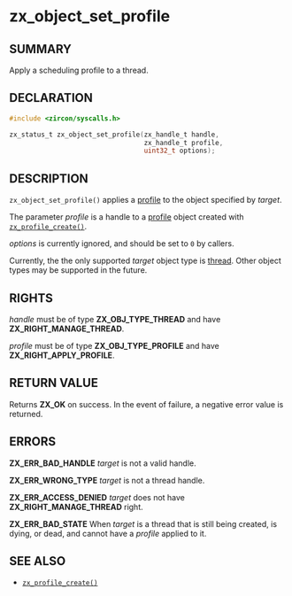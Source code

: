 # zx_object_set_profile

## SUMMARY

<!-- Contents of this heading updated by update-docs-from-fidl, do not edit. -->

Apply a scheduling profile to a thread.

## DECLARATION

<!-- Contents of this heading updated by update-docs-from-fidl, do not edit. -->

```c
#include <zircon/syscalls.h>

zx_status_t zx_object_set_profile(zx_handle_t handle,
                                  zx_handle_t profile,
                                  uint32_t options);
```

## DESCRIPTION

`zx_object_set_profile()` applies a [profile] to the object specified by *target*.

The parameter *profile* is a handle to a [profile] object created with [`zx_profile_create()`].

*options* is currently ignored, and should be set to `0` by callers.

Currently, the the only supported *target* object type is [thread]. Other object types may be
supported in the future.

[profile]: reference/kernel_objects/profile.md
[thread]: reference/kernel_objects/thread.md

## RIGHTS

<!-- Contents of this heading updated by update-docs-from-fidl, do not edit. -->

*handle* must be of type **ZX_OBJ_TYPE_THREAD** and have **ZX_RIGHT_MANAGE_THREAD**.

*profile* must be of type **ZX_OBJ_TYPE_PROFILE** and have **ZX_RIGHT_APPLY_PROFILE**.

## RETURN VALUE

Returns **ZX_OK** on success. In the event of failure, a negative error value is returned.

## ERRORS

**ZX_ERR_BAD_HANDLE**  *target* is not a valid handle.

**ZX_ERR_WRONG_TYPE**  *target* is not a thread handle.

**ZX_ERR_ACCESS_DENIED**  *target* does not have **ZX_RIGHT_MANAGE_THREAD** right.

**ZX_ERR_BAD_STATE**  When *target* is a thread that is still being created, is dying, or dead, and
cannot have a *profile* applied to it.

## SEE ALSO

 - [`zx_profile_create()`]

<!-- References updated by update-docs-from-fidl, do not edit. -->

[`zx_profile_create()`]: profile_create.md

